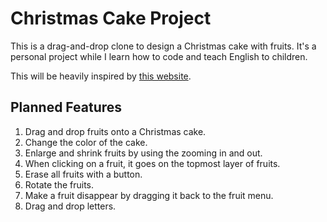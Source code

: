 # Christmas Cake Project
This is a drag-and-drop clone to design a Christmas cake with fruits. It's a personal project while I learn how to code and teach English to children.

This will be heavily inspired by [this website](https://www.kumamoto-kmm.ed.jp/kyouzai/web/Original_Parfait/index.html).

## Planned Features

1. Drag and drop fruits onto a Christmas cake.
2. Change the color of the cake.
3. Enlarge and shrink fruits by using the zooming in and out. 
4. When clicking on a fruit, it goes on the topmost layer of fruits.
5. Erase all fruits with a button.
6. Rotate the fruits.
7. Make a fruit disappear by dragging it back to the fruit menu.
8. Drag and drop letters.
